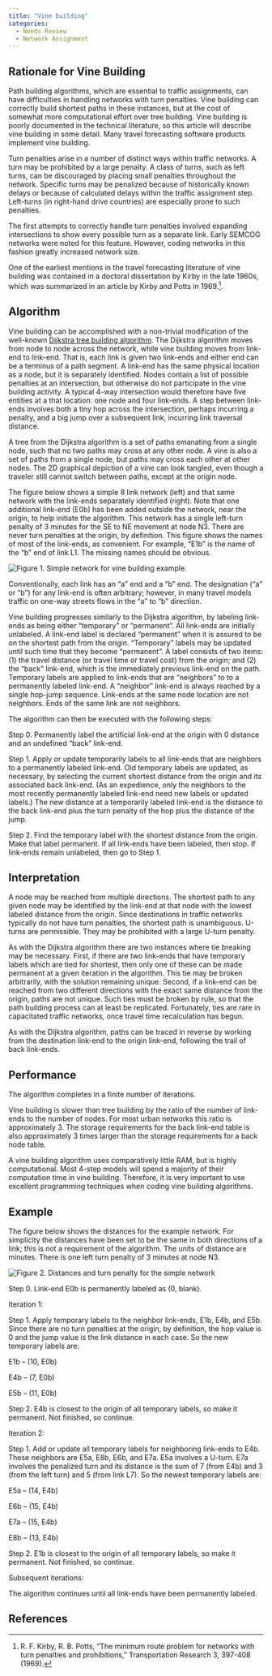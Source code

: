```yaml
---
title: "Vine building"
categories:
  - Needs Review
  - Network Assignment
---
```


Rationale for Vine Building
---------------------------

Path building algorithms, which are essential to traffic assignments, can have difficulties in handling networks with turn penalties. Vine building can correctly build shortest paths in these instances, but at the cost of somewhat more computational effort over tree building. Vine building is poorly documented in the technical literature, so this article will describe vine building in some detail. Many travel forecasting software products implement vine building.

Turn penalties arise in a number of distinct ways within traffic networks. A turn may be prohibited by a large penalty. A class of turns, such as left turns, can be discouraged by placing small penalties throughout the network. Specific turns may be penalized because of historically known delays or because of calculated delays within the traffic assignment step. Left-turns (in right-hand drive countries) are especially prone to such penalties.

The first attempts to correctly handle turn penalties involved expanding intersections to show every possible turn as a separate link. Early SEMCOG networks were noted for this feature. However, coding networks in this fashion greatly increased network size.

One of the earliest mentions in the travel forecasting literature of vine building was contained in a doctoral dissertation by Kirby in the late 1960s, which was summarized in an article by Kirby and Potts in 1969.[^1].

Algorithm
---------

Vine building can be accomplished with a non-trivial modification of the well-known [Dijkstra tree building algorithm](Path_Finding_Algorithm). The Dijkstra algorithm moves from node to node across the network, while vine building moves from link-end to link-end. That is, each link is given two link-ends and either end can be a terminus of a path segment. A link-end has the same physical location as a node, but it is separately identified. Nodes contain a list of possible penalties at an intersection, but otherwise do not participate in the vine building activity. A typical 4-way intersection would therefore have five entities at a that location: one node and four link-ends. A step between link-ends involves both a tiny hop across the intersection, perhaps incurring a penalty, and a big jump over a subsequent link, incurring link traversal distance.

A tree from the Dijkstra algorithm is a set of paths emanating from a single node, such that no two paths may cross at any other node. A vine is also a set of paths from a single node, but paths may cross each other at other nodes. The 2D graphical depiction of a vine can look tangled, even though a traveler still cannot switch between paths, except at the origin node.

The figure below shows a simple 8 link network (left) and that same network with the link-ends separately identified (right). Note that one additional link-end (E0b) has been added outside the network, near the origin, to help initiate the algorithm. This network has a single left-turn penalty of 3 minutes for the SE to NE movement at node N3. There are never turn penalties at the origin, by definition. This figure shows the names of most of the link-ends, as convenient. For example, “E1b” is the name of the “b” end of link L1. The missing names should be obvious.

![Figure 1. Simple network for vine building example.](Vinebuildingexample1.jpg "Figure 1. Simple network for vine building example.")

Conventionally, each link has an “a” end and a “b” end. The designation (“a” or “b”) for any link-end is often arbitrary; however, in many travel models traffic on one-way streets flows in the “a” to “b” direction.

Vine building progresses similarly to the Dijkstra algorithm, by labeling link-ends as being either “temporary” or “permanent”. All link-ends are initially unlabeled. A link-end label is declared “permanent” when it is assured to be on the shortest path from the origin. “Temporary” labels may be updated until such time that they become “permanent”. A label consists of two items: (1) the travel distance (or travel time or travel cost) from the origin; and (2) the “back” link-end, which is the immediately previous link-end on the path. Temporary labels are applied to link-ends that are “neighbors” to to a permanently labeled link-end. A “neighbor” link-end is always reached by a single hop-jump sequence. Link-ends at the same node location are not neighbors. Ends of the same link are not neighbors.

The algorithm can then be executed with the following steps:

Step 0. Permanently label the artificial link-end at the origin with 0 distance and an undefined “back” link-end.

Step 1. Apply or update temporarily labels to all link-ends that are neighbors to a permanently labeled link-end. Old temporary labels are updated, as necessary, by selecting the current shortest distance from the origin and its associated back link-end. (As an expedience, only the neighbors to the most recently permanently labeled link-end need new labels or updated labels.) The new distance at a temporarily labeled link-end is the distance to the back link-end plus the turn penalty of the hop plus the distance of the jump.

Step 2. Find the temporary label with the shortest distance from the origin. Make that label permanent. If all link-ends have been labeled, then stop. If link-ends remain unlabeled, then go to Step 1.

Interpretation
--------------

A node may be reached from multiple directions. The shortest path to any given node may be identified by the link-end at that node with the lowest labeled distance from the origin. Since destinations in traffic networks typically do not have turn penalties, the shortest path is unambiguous.
U-turns are permissible. They may be prohibited with a large U-turn penalty.

As with the Dijkstra algorithm there are two instances where tie breaking may be necessary. First, if there are two link-ends that have temporary labels which are tied for shortest, then only one of these can be made permanent at a given iteration in the algorithm. This tie may be broken arbitrarily, with the solution remaining unique. Second, if a link-end can be reached from two different directions with the exact same distance from the origin, paths are not unique. Such ties must be broken by rule, so that the path building process can at least be replicated. Fortunately, ties are rare in capacitated traffic networks, once travel time recalculation has begun.

As with the Dijkstra algorithm, paths can be traced in reverse by working from the destination link-end to the origin link-end, following the trail of back link-ends.

Performance
-----------

The algorithm completes in a finite number of iterations.

Vine building is slower than tree building by the ratio of the number of link-ends to the number of nodes. For most urban networks this ratio is approximately 3.
The storage requirements for the back link-end table is also approximately 3 times larger than the storage requirements for a back node table.

A vine building algorithm uses comparatively little RAM, but is highly computational. Most 4-step models will spend a majority of their computation time in vine building. Therefore, it is very important to use excellent programming techniques when coding vine building algorithms.

Example
-------

The figure below shows the distances for the example network. For simplicity the distances have been set to be the same in both directions of a link; this is not a requirement of the algorithm. The units of distance are minutes. There is one left turn penalty of 3 minutes at node N3.

![Figure 2. Distances and turn penalty for the simple network](Vinebuildingexample2.jpg "Figure 2. Distances and turn penalty for the simple network")

Step 0. Link-end E0b is permanently labeled as (0, blank).

Iteration 1:

Step 1. Apply temporary labels to the neighbor link-ends, E1b, E4b, and E5b. Since there are no turn penalties at the origin, by definition, the hop value is 0 and the jump value is the link distance in each case. So the new temporary labels are:

E1b – (10, E0b)

E4b – (7, E0b)

E5b – (11, E0b)

Step 2. E4b is closest to the origin of all temporary labels, so make it permanent. Not finished, so continue.

Iteration 2:

Step 1. Add or update all temporary labels for neighboring link-ends to E4b. These neighbors are E5a, E8b, E6b, and E7a. E5a involves a U-turn. E7a involves the penalized turn and its distance is the sum of 7 (from E4b) and 3 (from the left turn) and 5 (from link L7). So the newest temporary labels are:

E5a – (14, E4b)

E6b – (15, E4b)

E7a – (15, E4b)

E8b – (13, E4b)

Step 2. E1b is closest to the origin of all temporary labels, so make it permanent. Not finished, so continue.

Subsequent iterations:

The algorithm continues until all link-ends have been permanently labeled.

References
----------

[^1]: R. F. Kirby, R. B. Potts, “The minimum route problem for networks with turn penalties and prohibitions,” Transportation Research 3, 397-408 (1969).

